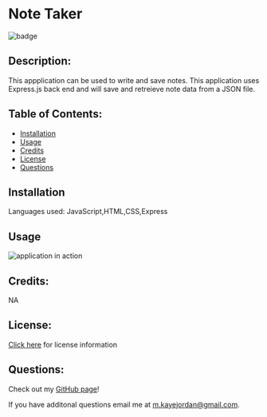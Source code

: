 
  # Note Taker
  ![badge](https://img.shields.io/badge/License-Unlicensed-lightgrey) 

  ## Description:
  This appplication can be used to write and save notes. This application uses Express.js back end and will save and retreieve note data from a JSON file. 

  ## Table of Contents:

  * [Installation](#installation)
  * [Usage](#usage)
  * [Credits](#credits)
  * [License](#license)
  * [Questions](#questions)

  ## Installation
  

  Languages used: JavaScript,HTML,CSS,Express 

  ## Usage
  ![application in action](NA)

  ## Credits:
  NA

  
## License: 
[Click here](https://choosealicense.com/licenses/unlicense/) for license information

  ## Questions:
  Check out my [GitHub page](https://github.com/chellesjord)!

  If you have additonal questions email me at 
  <a href="mailto:m.kayejordan@gmail.com">m.kayejordan@gmail.com</a>.
  